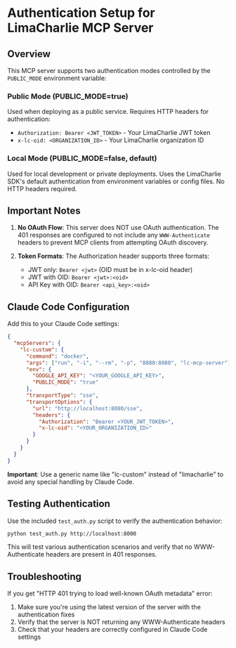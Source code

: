 # Authentication Setup for LimaCharlie MCP Server

## Overview

This MCP server supports two authentication modes controlled by the `PUBLIC_MODE` environment variable:

### Public Mode (PUBLIC_MODE=true)
Used when deploying as a public service. Requires HTTP headers for authentication:
- `Authorization: Bearer <JWT_TOKEN>` - Your LimaCharlie JWT token
- `x-lc-oid: <ORGANIZATION_ID>` - Your LimaCharlie organization ID

### Local Mode (PUBLIC_MODE=false, default)
Used for local development or private deployments. Uses the LimaCharlie SDK's default authentication from environment variables or config files. No HTTP headers required.

## Important Notes

1. **No OAuth Flow**: This server does NOT use OAuth authentication. The 401 responses are configured to not include any `WWW-Authenticate` headers to prevent MCP clients from attempting OAuth discovery.

2. **Token Formats**: The Authorization header supports three formats:
   - JWT only: `Bearer <jwt>` (OID must be in x-lc-oid header)
   - JWT with OID: `Bearer <jwt>:<oid>`
   - API Key with OID: `Bearer <api_key>:<oid>`

## Claude Code Configuration

Add this to your Claude Code settings:

```json
{
  "mcpServers": {
    "lc-custom": {
      "command": "docker",
      "args": ["run", "-i", "--rm", "-p", "8080:8080", "lc-mcp-server"],
      "env": {
        "GOOGLE_API_KEY": "<YOUR_GOOGLE_API_KEY>",
        "PUBLIC_MODE": "true"
      },
      "transportType": "sse",
      "transportOptions": {
        "url": "http://localhost:8080/sse",
        "headers": {
          "Authorization": "Bearer <YOUR_JWT_TOKEN>",
          "x-lc-oid": "<YOUR_ORGANIZATION_ID>"
        }
      }
    }
  }
}
```

**Important**: Use a generic name like "lc-custom" instead of "limacharlie" to avoid any special handling by Claude Code.

## Testing Authentication

Use the included `test_auth.py` script to verify the authentication behavior:

```bash
python test_auth.py http://localhost:8000
```

This will test various authentication scenarios and verify that no WWW-Authenticate headers are present in 401 responses.

## Troubleshooting

If you get "HTTP 401 trying to load well-known OAuth metadata" error:
1. Make sure you're using the latest version of the server with the authentication fixes
2. Verify that the server is NOT returning any WWW-Authenticate headers
3. Check that your headers are correctly configured in Claude Code settings